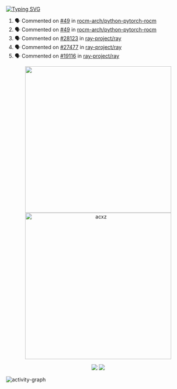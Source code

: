 [![Typing SVG](https://readme-typing-svg.herokuapp.com?size=16&color=AFFFA3&multiline=true&height=75&lines=contributing+to+robotics%2Faerospace%2Fml%2Fgpu+software;packaging+it+for+archlinux;ricer)](https://git.io/typing-svg)

<!--START_SECTION:activity-->
1. 🗣 Commented on [#49](https://github.com/rocm-arch/python-pytorch-rocm/issues/49) in [rocm-arch/python-pytorch-rocm](https://github.com/rocm-arch/python-pytorch-rocm)
2. 🗣 Commented on [#49](https://github.com/rocm-arch/python-pytorch-rocm/issues/49) in [rocm-arch/python-pytorch-rocm](https://github.com/rocm-arch/python-pytorch-rocm)
3. 🗣 Commented on [#28123](https://github.com/ray-project/ray/issues/28123) in [ray-project/ray](https://github.com/ray-project/ray)
4. 🗣 Commented on [#27477](https://github.com/ray-project/ray/issues/27477) in [ray-project/ray](https://github.com/ray-project/ray)
5. 🗣 Commented on [#19116](https://github.com/ray-project/ray/issues/19116) in [ray-project/ray](https://github.com/ray-project/ray)
<!--END_SECTION:activity-->

<p align="center">
  <img width="400em" src=https://github-readme-stats.vercel.app/api?username=acxz&include_all_commits=true&show_icons=true />
  <img width="400em" src="https://github-readme-streak-stats.herokuapp.com/?user=acxz&" alt="acxz" />
</p>

<p align="center">
  <img src=https://github-readme-stats.vercel.app/api/top-langs/?username=acxz&layout=compact />
  <img src=https://github-profile-trophy.vercel.app/?username=acxz&row=2&column=4 />
</p>

![activity-graph](https://activity-graph.herokuapp.com/graph?username=acxz&theme=aqua)
